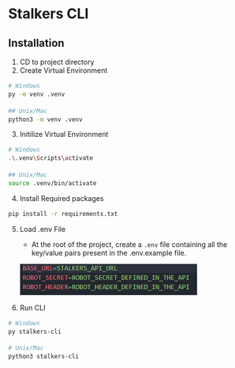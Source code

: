 # Stalkers CLI

## Installation
1. CD to project directory
2. Create Virtual Environment
```bash
# Windows
py -m venv .venv

## Unix/Mac
python3 -m venv .venv
```
3. Initilize Virtual Environment
```bash
# Windows
.\.venv\Scripts\activate

## Unix/Mac
source .venv/bin/activate
```
4. Install Required packages
```bash
pip install -r requirements.txt
```
5. Load .env File
    - At the root of the project, create a `.env` file containing all the key/value pairs present in the .env.example file.

    ![.env.example file](docs/image.png)

6. Run CLI
```bash
# Windows
py stalkers-cli

# Unix/Mac
python3 stalkers-cli
```